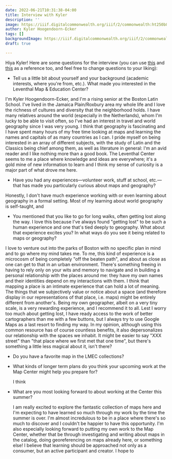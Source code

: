 ```yaml
---
date: 2022-06-21T10:31:38-04:00
title: Interview with Kyler
description: ''
image: https://iiif.digitalcommonwealth.org/iiif/2/commonwealth:ht250b888/2291,3151,6519,1974/full/0/default.jpg
author: Kyler Hoogendoorn-Ecker
tags: []
backgroundImage: https://iiif.digitalcommonwealth.org/iiif/2/commonwealth:ht250b888/2291,3151,6519,1974/full/0/default.jpg
draft: true

---
```

Hiya Kyler! Here are some questions for the interview (you can use [this](https://www.leventhalmap.org/articles/welcome-ian-spangler/ "https://www.leventhalmap.org/articles/welcome-ian-spangler/") and [this](https://www.leventhalmap.org/articles/welcome-emily-bowe/ "https://www.leventhalmap.org/articles/welcome-emily-bowe/") as a reference too, and feel free to change questions to your liking):

* Tell us a little bit about yourself and your background (academic interests, where you're from, etc.). What made you interested in the Leventhal Map & Education Center?

I'm Kyler Hoogendoorn-Ecker, and I'm a rising senior at the Boston Latin School. I've lived in the Jamaica Plain/Roxbury area my whole life and I love the richness of cultures and diversity that the neighborhood holds. I have many relatives around the world (especially in the Netherlands), whom I'm lucky to be able to visit often, so I've had an interest in travel and world geography since I was very young. I think that geography is fascinating and I have spent many hours of my free time looking at maps and learning the names and capitals of as many countries as I can. I pride myself on being interested in an array of different subjects, with the study of Latin and the Classics being chief among them, as well as literature in general: I'm an avid reader and I like nothing more than a good book. The Leventhal Center seems to me a place where knowledge and ideas are everywhere; it's a gold mine of new information to learn and I think my sense of curiosity is a major part of what drove me here.

* Have you had any experiences—volunteer work, stuff at school, etc.—that has made you particularly curious about maps and geography?

Honestly, I don't have much experience working with or even learning about geography in a formal setting. Most of my learning about world geography is self-taught, and

* You mentioned that you like to go for long walks, often getting lost along the way. I love this because I've always found "getting lost" to be such a human experience and one that's tied deeply to geography. What about that experience excites you? In what ways do you see it being related to maps or geography?

I love to venture out into the parks of Boston with no specific plan in mind and to go where my mind takes me. To me, this kind of experience is a microcosm of being completely "off the beaten path", and about as close as one can get to that in an urban environment. There's something freeing in having to rely only on your wits and memory to navigate and in building a personal relationship with the places around me: they have my own names and their identities depend on my interactions with them. I think that mapping a place is an intimate experience that can hold a lot of meaning. The things that we subjectively value or notice about a space (and therefore display in our representations of that place, i.e. maps) might be entirely different from another's. Being my own geographer, albeit on a very tiny scale, is a very rewarding experience, and I recommend it to all. Lest I worry too much about getting lost, I have ready access to the work of better cartographers than me with a few buttons, but I always try to use Google Maps as a last resort to finding my way. In my opinion, although using this common resource has of course countless benefits, it also depersonalizes our relationship with the spaces we inhabit. It might be easier to say "XXX street" than "that place where we first met that one time", but there's something a little less magical about it, isn't there?

* Do you have a favorite map in the LMEC collections?
* What kinds of longer term plans do you think your upcoming work at the Map Center might help you prepare for?

  I think
* What are you most looking forward to about working at the Center this summer?

  I am really excited to explore the fantastic collection of maps here and I'm expecting to have learned so much through my work by the time the summer is over. I'm almost incredulous to be in a place where there's so much to discover and I couldn't be happier to have this opportunity. I'm also especially looking forward to putting my own work to the Map Center, whether that be through investigating and writing about maps in the catalog, doing georeferencing on maps already here, or something else! I believe that learning should be approached not only as a consumer, but an active participant and creator. I hope to 